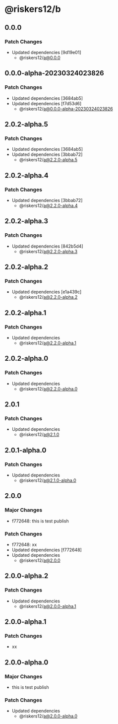 # @riskers12/b

## 0.0.0

### Patch Changes

- Updated dependencies [9d19e01]
  - @riskers12/a@0.0.0

## 0.0.0-alpha-20230324023826

### Patch Changes

- Updated dependencies [3684ab5]
- Updated dependencies [f7d53d6]
  - @riskers12/a@0.0.0-alpha-20230324023826

## 2.0.2-alpha.5

### Patch Changes

- Updated dependencies [3684ab5]
- Updated dependencies [3bbab72]
  - @riskers12/a@2.2.0-alpha.5

## 2.0.2-alpha.4

### Patch Changes

- Updated dependencies [3bbab72]
  - @riskers12/a@2.2.0-alpha.4

## 2.0.2-alpha.3

### Patch Changes

- Updated dependencies [842b5d4]
  - @riskers12/a@2.2.0-alpha.3

## 2.0.2-alpha.2

### Patch Changes

- Updated dependencies [e1a439c]
  - @riskers12/a@2.2.0-alpha.2

## 2.0.2-alpha.1

### Patch Changes

- Updated dependencies
  - @riskers12/a@2.2.0-alpha.1

## 2.0.2-alpha.0

### Patch Changes

- Updated dependencies
  - @riskers12/a@2.2.0-alpha.0

## 2.0.1

### Patch Changes

- Updated dependencies
  - @riskers12/a@2.1.0

## 2.0.1-alpha.0

### Patch Changes

- Updated dependencies
  - @riskers12/a@2.1.0-alpha.0

## 2.0.0

### Major Changes

- f772648: this is test publish

### Patch Changes

- f772648: xx
- Updated dependencies [f772648]
- Updated dependencies
  - @riskers12/a@2.0.0

## 2.0.0-alpha.2

### Patch Changes

- Updated dependencies
  - @riskers12/a@2.0.0-alpha.1

## 2.0.0-alpha.1

### Patch Changes

- xx

## 2.0.0-alpha.0

### Major Changes

- this is test publish

### Patch Changes

- Updated dependencies
  - @riskers12/a@2.0.0-alpha.0
